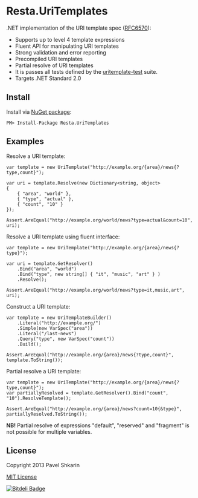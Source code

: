 Resta.UriTemplates
==================

.NET implementation of the URI template spec ([RFC6570](http://tools.ietf.org/html/rfc6570)):

* Supports up to level 4 template expressions
* Fluent API for manipulating URI templates
* Strong validation and error reporting
* Precompiled URI templates
* Partial resolve of URI templates
* It is passes all tests defined by the [uritemplate-test](https://github.com/uri-templates/uritemplate-test) suite.
* Targets .NET Standard 2.0

Install
-------

Install via [NuGet package](https://www.nuget.org/packages/Resta.UriTemplates):

	PM> Install-Package Resta.UriTemplates


Examples
--------

Resolve a URI template:

	var template = new UriTemplate("http://example.org/{area}/news{?type,count}");
    
	var uri = template.Resolve(new Dictionary<string, object>
	{
		{ "area", "world" },
		{ "type", "actual" },
		{ "count", "10" }
	});
    
	Assert.AreEqual("http://example.org/world/news?type=actual&count=10", uri);

Resolve a URI template using fluent interface:

	var template = new UriTemplate("http://example.org/{area}/news{?type}");
    
	var uri = template.GetResolver()
		.Bind("area", "world")
		.Bind("type", new string[] { "it", "music", "art" } )
		.Resolve();
    
	Assert.AreEqual("http://example.org/world/news?type=it,music,art", uri);

Construct a URI template:

    var template = new UriTemplateBuilder()
        .Literal("http://example.org/")
        .Simple(new VarSpec("area"))
        .Literal("/last-news")
        .Query("type", new VarSpec("count"))
        .Build();
	
	Assert.AreEqual("http://example.org/{area}/news{?type,count}", template.ToString());

Partial resolve a URI template:

	var template = new UriTemplate("http://example.org/{area}/news{?type,count}");
	var partiallyResolved = template.GetResolver().Bind("count", "10").ResolveTemplate();
    
	Assert.AreEqual("http://example.org/{area}/news?count=10{&type}", partiallyResolved.ToString());

**NB!** Partial resolve of expressions "default", "reserved" and "fragment" is not possible for multiple variables.

License
-------

Copyright 2013 Pavel Shkarin

[MIT License](http://mit-license.org/)

[![Bitdeli Badge](https://d2weczhvl823v0.cloudfront.net/a7b0/uri-templates/trend.png)](https://bitdeli.com/free "Bitdeli Badge")

